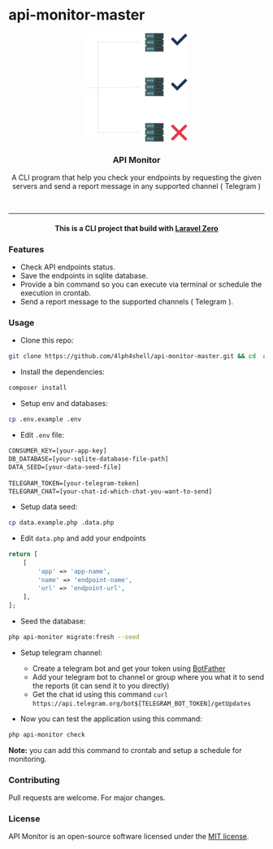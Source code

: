 # api-monitor-master


<p align="center">
<img width="200" src="assets/api_m.svg" alt="API Monitor logo"></p>
<h3 align="center">API Monitor</h3>
<p align="center">A CLI program that help you check your endpoints by requesting the given servers and send a report message in any supported channel ( Telegram )</p>
<br>
<hr>

#### <center>This is a CLI project that build with <a href="https://laravel-zero.com">Laravel Zero</a></center>

### Features
* Check API endpoints status.
* Save the endpoints in sqlite database.
* Provide a bin command so you can execute via terminal or schedule the execution in crontab. 
* Send a report message to the supported channels ( Telegram ).

### Usage

* Clone this repo:

```bash
git clone https://github.com/4lph4shell/api-monitor-master.git && cd  api-monitor-master
```

* Install the dependencies:
```bash
composer install
```

* Setup env and databases:
```bash
cp .env.example .env
```
* Edit `.env` file:
```dotenv
CONSUMER_KEY=[your-app-key]
DB_DATABASE=[your-sqlite-database-file-path]
DATA_SEED=[your-data-seed-file]

TELEGRAM_TOKEN=[your-telegram-token]
TELEGRAM_CHAT=[your-chat-id-which-chat-you-want-to-send]
```
* Setup data seed:

```bash
cp data.example.php .data.php
```
* Edit `data.php` and add your endpoints
```php
return [
    [
        'app' => 'app-name',
        'name' => 'endpoint-name',
        'url' => 'endpoint-url',
    ],
];
```

* Seed the database:
```bash
php api-monitor migrate:fresh --seed 
```

* Setup telegram channel:

  * Create a telegram bot and get your token using [BotFather](https://telegram.me/BotFather)
  * Add your telegram bot to channel or group where you what it to send the reports (it can send it to you directly)
  * Get the chat id using this command
``curl https://api.telegram.org/bot$[TELEGRAM_BOT_TOKEN]/getUpdates``

* Now you can test the application using this command:
```bash
php api-monitor check
```

**Note:** you can add this command to crontab and setup a schedule for monitoring. 


### Contributing

Pull requests are welcome. For major changes.

### License

API Monitor is an open-source software licensed under the [MIT license](https://github.com/4lph4shell/api-monitor-master/blob/main/LICENSE).
